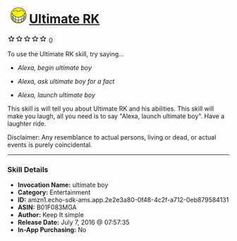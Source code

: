 # &nbsp;<img src="skill_icon" alt="Ultimate RK icon" width="36"> [Ultimate RK](http://alexa.amazon.com/#skills/amzn1.echo-sdk-ams.app.2e2e3a80-0f48-4c2f-a712-0eb879584131)
![0 stars](../../images/ic_star_border_black_18dp_1x.png)![0 stars](../../images/ic_star_border_black_18dp_1x.png)![0 stars](../../images/ic_star_border_black_18dp_1x.png)![0 stars](../../images/ic_star_border_black_18dp_1x.png)![0 stars](../../images/ic_star_border_black_18dp_1x.png) 0

To use the Ultimate RK skill, try saying...

* *Alexa, begin ultimate boy*

* *Alexa, ask ultimate boy for a fact*

* *Alexa, launch ultimate boy*

This  skill is will tell you about Ultimate RK and his abilities.  This skill will make you laugh, all you need is to say "Alexa, launch ultimate boy". Have a laughter ride.

Disclaimer: Any resemblance to actual persons, living or dead, or actual events is purely coincidental.

***

### Skill Details

* **Invocation Name:** ultimate boy
* **Category:** Entertainment
* **ID:** amzn1.echo-sdk-ams.app.2e2e3a80-0f48-4c2f-a712-0eb879584131
* **ASIN:** B01F083MGA
* **Author:** Keep It simple
* **Release Date:** July 7, 2016 @ 07:57:35
* **In-App Purchasing:** No
